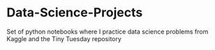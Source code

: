 # Data-Science-Projects
Set of python notebooks where I practice data science problems from Kaggle and the Tiny Tuesday repository
